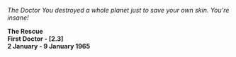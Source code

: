 _The Doctor_ _You destroyed a whole planet just to save your own skin. You're insane!_

**The Rescue  
First Doctor - [2.3]  
2 January - 9 January 1965**